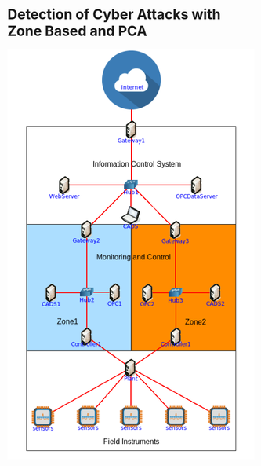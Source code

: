Detection of Cyber Attacks with Zone Based and PCA
==================================================
<img src="ControlNetwork.png"></img>